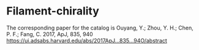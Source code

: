 # Filament-chirality

The corresponding paper for the catalog is 
Ouyang, Y.; Zhou, Y. H.; Chen, P. F.; Fang, C.
2017, ApJ, 835, 940
https://ui.adsabs.harvard.edu/abs/2017ApJ...835...94O/abstract
